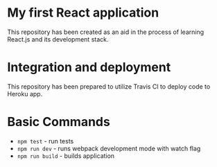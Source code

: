 # My first React application

This repository has been created as an aid in the process of learning React.js and its development stack.

# Integration and deployment

This repository has been prepared to utilize Travis CI to deploy code to Heroku app.

# Basic Commands

* `npm test` - run tests 
* `npm run dev` - runs webpack development mode with watch flag
* `npm run build` - builds application

